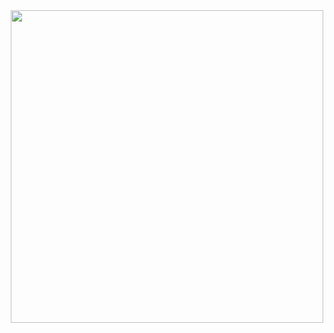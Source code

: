 <div align="center">
  <img src="assets/6687d58989ced84e5f1e3124c0d9a2f7.gif" width="500"/>
</div>

